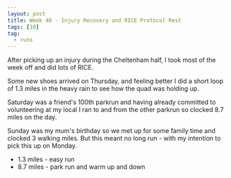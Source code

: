 ```yaml
---
layout: post
title: Week 40 - Injury Recovery and RICE Protocol Rest
tags: [10]
tag:
  - runs
---
```


After picking up an injury during the Cheltenham half, I took most of the week off and did lots of RICE.

Some new shoes arrived on Thursday, and feeling better I did a short loop of 1.3 miles in the heavy rain to see how the quad was holding up.

Saturday was a friend's 100th parkrun and having already committed to volunteering at my local I ran to and from the other parkrun so clocked 8.7 miles on the day.

Sunday was my mum's birthday so we met up for some family time and clocked 3 walking miles. But this meant no long run - with my intention to pick this up on Monday.

* 1.3 miles - easy run
* 8.7 miles - park run and warm up and down
